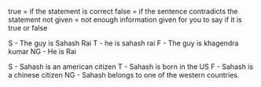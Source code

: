 
true = if the statement is correct 
false = if the sentence contradicts the statement 
not given = not enough information given for you to say if it is true or false 


S - The guy is Sahash Rai 
T - he is sahash rai 
F - The guy is khagendra kumar 
NG - He is Rai 

S - Sahash is an american citizen 
T - Sahash is born in the US
F - Sahash is a chinese citizen 
NG - Sahash belongs to one of the western countries.
